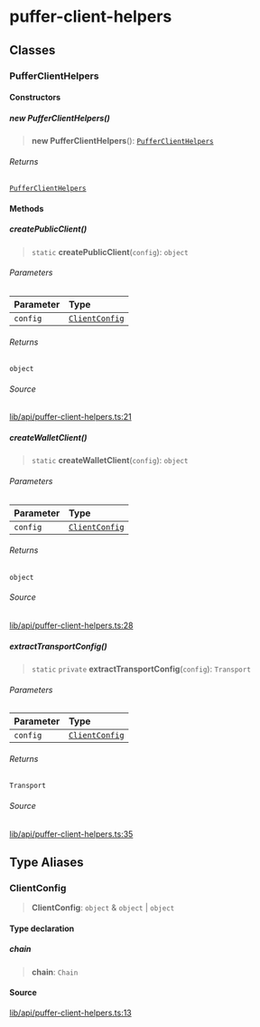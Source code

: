 # puffer-client-helpers

## Classes

### PufferClientHelpers

#### Constructors

##### new PufferClientHelpers()

> **new PufferClientHelpers**(): [`PufferClientHelpers`](puffer-client-helpers.md#pufferclienthelpers)

###### Returns

[`PufferClientHelpers`](puffer-client-helpers.md#pufferclienthelpers)

#### Methods

##### createPublicClient()

> `static` **createPublicClient**(`config`): `object`

###### Parameters

| Parameter | Type |
| :------ | :------ |
| `config` | [`ClientConfig`](puffer-client-helpers.md#clientconfig) |

###### Returns

`object`

###### Source

[lib/api/puffer-client-helpers.ts:21](https://github.com/PufferFinance/puffer-smart-contract-lib/blob/b42b48e3e859b7356dd285f776ef9f575bf1ffe0/lib/api/puffer-client-helpers.ts#L21)

##### createWalletClient()

> `static` **createWalletClient**(`config`): `object`

###### Parameters

| Parameter | Type |
| :------ | :------ |
| `config` | [`ClientConfig`](puffer-client-helpers.md#clientconfig) |

###### Returns

`object`

###### Source

[lib/api/puffer-client-helpers.ts:28](https://github.com/PufferFinance/puffer-smart-contract-lib/blob/b42b48e3e859b7356dd285f776ef9f575bf1ffe0/lib/api/puffer-client-helpers.ts#L28)

##### extractTransportConfig()

> `static` `private` **extractTransportConfig**(`config`): `Transport`

###### Parameters

| Parameter | Type |
| :------ | :------ |
| `config` | [`ClientConfig`](puffer-client-helpers.md#clientconfig) |

###### Returns

`Transport`

###### Source

[lib/api/puffer-client-helpers.ts:35](https://github.com/PufferFinance/puffer-smart-contract-lib/blob/b42b48e3e859b7356dd285f776ef9f575bf1ffe0/lib/api/puffer-client-helpers.ts#L35)

## Type Aliases

### ClientConfig

> **ClientConfig**: `object` & `object` \| `object`

#### Type declaration

##### chain

> **chain**: `Chain`

#### Source

[lib/api/puffer-client-helpers.ts:13](https://github.com/PufferFinance/puffer-smart-contract-lib/blob/b42b48e3e859b7356dd285f776ef9f575bf1ffe0/lib/api/puffer-client-helpers.ts#L13)
